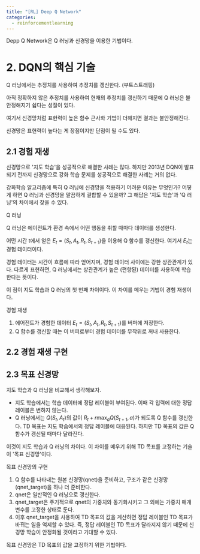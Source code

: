 ```yaml
---
title: "[RL] Deep Q Network"
categories: 
  - reinforcementlearning
---
```

Depp Q Network은 Q 러닝과 신경망을 이용한 기법이다.

# 2. DQN의 핵심 기술

Q 러닝에서는 추정치를 사용하여 추정치를 갱신한다. (부트스트래핑)

아직 정확하지 않은 추정치를 사용하여 현재의 추정치를 갱신하기 때문에 Q 러닝은 불안정해지기 쉽다는 성질이 있다.

여기서 신경망처럼 표현력이 높은 함수 근사화 기법이 더해지면 결과는 불안정해진다.

신경망은 표현력이 높다는 게 장점이지만 단점이 될 수도 있다.

## 2.1 경험 재생

신경망으로 '지도 학습'을 성공적으로 해결한 사례는 많다. 하지만 2013년 DQN이 발표되기 전까지 신경망으로 강화 학습 문제를 성공적으로 해결한 사례는 거의 없다.

강화학습 알고리즘에 특히 Q 러닝에 신경망을 적용하기 어려운 이유는 무엇인가? 어떻게 하면 Q 러닝과 신경망을 말끔하게 결합할 수 있을까? 그 해답은 '지도 학습'과 'Q 러닝'의 차이에서 찾을 수 있다.

Q 러닝

Q 러닝은 에이전트가 환경 속에서 어떤 행동을 취할 때마다 데이터를 생성한다.

어떤 시간 t에서 얻은 $E_t = (S_t, A_t, R_t, S_{t+1})$을 이용해 Q 함수를 갱신한다. 여기서 $E_t$는 경험 데이터이다.

경험 데이터는 시간이 흐름에 따라 얻어지며, 경험 데이터 사이에는 강한 상관관계가 있다. 다르게 표현하면, Q 러닝에서는 상관관계가 높은 (편향된) 데이터를 사용하여 학습한다는 뜻이다.

이 점이 지도 학습과 Q 러닝의 첫 번째 차이이다. 이 차이를 메우는 기법이 경험 재생이다.

경험 재생

1. 에어전트가 경험한 데이터 $E_t = (S_t, A_t, R_t, S_{t+1})$를 버퍼에 저장한다.
2. Q 함수를 갱신할 때는 이 버퍼로부터 경험 데이터를 무작위로 꺼내 사용한다.

## 2.2 경험 재생 구현

## 2.3 목표 신경망

지도 학습과 Q 러닝을 비교해서 생각해보자.

- 지도 학습에서는 학습 데이터에 정답 레이블이 부여된다. 이때 각 입력에 대한 정답 레이블은 변하지 않는다.
- Q 러닝에서는 $Q(S_t, A_t)$의 값이 $R_t + r \max_a Q(S_{t+1}, a)$가 되도록 Q 함수를 갱신한다. TD 목표는 지도 학습에서의 정답 레이블에 대응된다. 하지만 TD 목표의 값은 Q 함수가 갱신될 때마다 달라진다.

이것이 지도 학습과 Q 러닝의 차이다. 이 차이를 메우기 위해 TD 목표를 고정하는 기술이 '목표 신경망'이다.

목표 신경망의 구현

1. Q 함수를 나타내는 원본 신경망(qnet)을 준비하고, 구조가 같은 신경망(qnet_target)을 하나 더 준비한다.
2. qnet은 일반적인 Q 러닝으로 갱신한다.
3. qnet_target은 주기적으로 qnet의 가중치와 동기화시키고 그 외에는 가중치 매개변수를 고정한 상태로 둔다.
4. 이후 qnet_target을 사용하여 TD 목표의 값을 계산하면 정답 레이블인 TD 목표가 바뀌는 일을 억제할 수 있다. 즉, 정답 레이블인 TD 목표가 달라지지 않기 때문에 신경망 학습이 안정화될 것이라고 기대할 수 있다.

목표 신경망은 TD 목표의 값을 고정하기 위한 기법이다.